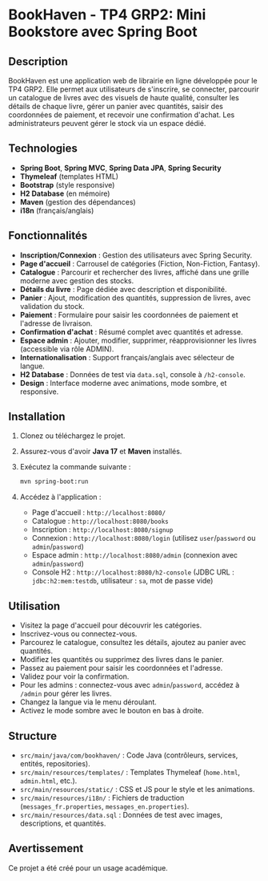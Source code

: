 # BookHaven - TP4 GRP2: Mini Bookstore avec Spring Boot

## Description

BookHaven est une application web de librairie en ligne développée pour le TP4 GRP2. Elle permet aux utilisateurs de s'inscrire, se connecter, parcourir un catalogue de livres avec des visuels de haute qualité, consulter les détails de chaque livre, gérer un panier avec quantités, saisir des coordonnées de paiement, et recevoir une confirmation d'achat. Les administrateurs peuvent gérer le stock via un espace dédié.

## Technologies

- **Spring Boot**, **Spring MVC**, **Spring Data JPA**, **Spring Security**
- **Thymeleaf** (templates HTML)
- **Bootstrap** (style responsive)
- **H2 Database** (en mémoire)
- **Maven** (gestion des dépendances)
- **i18n** (français/anglais)

## Fonctionnalités

- **Inscription/Connexion** : Gestion des utilisateurs avec Spring Security.
- **Page d'accueil** : Carrousel de catégories (Fiction, Non-Fiction, Fantasy).
- **Catalogue** : Parcourir et rechercher des livres, affiché dans une grille moderne avec gestion des stocks.
- **Détails du livre** : Page dédiée avec description et disponibilité.
- **Panier** : Ajout, modification des quantités, suppression de livres, avec validation du stock.
- **Paiement** : Formulaire pour saisir les coordonnées de paiement et l'adresse de livraison.
- **Confirmation d'achat** : Résumé complet avec quantités et adresse.
- **Espace admin** : Ajouter, modifier, supprimer, réapprovisionner les livres (accessible via rôle ADMIN).
- **Internationalisation** : Support français/anglais avec sélecteur de langue.
- **H2 Database** : Données de test via `data.sql`, console à `/h2-console`.
- **Design** : Interface moderne avec animations, mode sombre, et responsive.

## Installation

1. Clonez ou téléchargez le projet.
2. Assurez-vous d'avoir **Java 17** et **Maven** installés.
3. Exécutez la commande suivante :

   ```bash
   mvn spring-boot:run
   ```
4. Accédez à l'application :
    - Page d'accueil : `http://localhost:8080/`
    - Catalogue : `http://localhost:8080/books`
    - Inscription : `http://localhost:8080/signup`
    - Connexion : `http://localhost:8080/login` (utilisez `user`/`password` ou `admin`/`password`)
    - Espace admin : `http://localhost:8080/admin` (connexion avec `admin`/`password`)
    - Console H2 : `http://localhost:8080/h2-console` (JDBC URL : `jdbc:h2:mem:testdb`, utilisateur : `sa`, mot de passe vide)

## Utilisation

- Visitez la page d'accueil pour découvrir les catégories.
- Inscrivez-vous ou connectez-vous.
- Parcourez le catalogue, consultez les détails, ajoutez au panier avec quantités.
- Modifiez les quantités ou supprimez des livres dans le panier.
- Passez au paiement pour saisir les coordonnées et l'adresse.
- Validez pour voir la confirmation.
- Pour les admins : connectez-vous avec `admin`/`password`, accédez à `/admin` pour gérer les livres.
- Changez la langue via le menu déroulant.
- Activez le mode sombre avec le bouton en bas à droite.

## Structure

- `src/main/java/com/bookhaven/` : Code Java (contrôleurs, services, entités, repositories).
- `src/main/resources/templates/` : Templates Thymeleaf (`home.html`, `admin.html`, etc.).
- `src/main/resources/static/` : CSS et JS pour le style et les animations.
- `src/main/resources/i18n/` : Fichiers de traduction (`messages_fr.properties`, `messages_en.properties`).
- `src/main/resources/data.sql` : Données de test avec images, descriptions, et quantités.

## Avertissement

Ce projet a été créé pour un usage académique. 